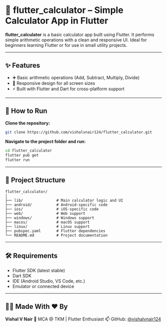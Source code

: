 # 🧮 flutter\_calculator – Simple Calculator App in Flutter

**flutter\_calculator** is a basic calculator app built using Flutter. It performs simple arithmetic operations with a clean and responsive UI. Ideal for beginners learning Flutter or for use in small utility projects.

---

## ✨ Features

* ➕ Basic arithmetic operations (Add, Subtract, Multiply, Divide)
* 📱 Responsive design for all screen sizes
* ⚡ Built with Flutter and Dart for cross-platform support

---

## 🚀 How to Run

**Clone the repository:**

```bash
git clone https://github.com/vishalvnair124/flutter_calculator.git
```

**Navigate to the project folder and run:**

```bash
cd flutter_calculator
flutter pub get
flutter run
```

---

## 🧱 Project Structure

```plaintext
flutter_calculator/
│
├── lib/               # Main calculator logic and UI
├── android/           # Android-specific code
├── ios/               # iOS-specific code
├── web/               # Web support
├── windows/           # Windows support
├── macos/             # macOS support
├── linux/             # Linux support
├── pubspec.yaml       # Flutter dependencies
└── README.md          # Project documentation
```

---

## 🛠 Requirements

* Flutter SDK (latest stable)
* Dart SDK
* IDE (Android Studio, VS Code, etc.)
* Emulator or connected device

---

## 👨‍💻 Made With ❤️ By

**Vishal V Nair**
🚀 MCA @ TKM | Flutter Enthusiast
📫 GitHub: [@vishalvnair124](https://github.com/vishalvnair124)
